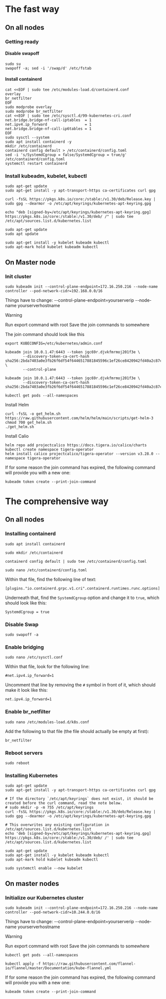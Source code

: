# The fast way
## On all nodes
### Getting ready

#### Disable swapoff

```shell
sudo su
swapoff -a; sed -i '/swap/d' /etc/fstab
```
#### Install containerd

```shell
cat <<EOF | sudo tee /etc/modules-load.d/containerd.conf
overlay
br_netfilter
EOF
sudo modprobe overlay
sudo modprobe br_netfilter
cat <<EOF | sudo tee /etc/sysctl.d/99-kubernetes-cri.conf
net.bridge.bridge-nf-call-iptables  = 1
net.ipv4.ip_forward                 = 1
net.bridge.bridge-nf-call-ip6tables = 1
EOF
sudo sysctl --system
sudo apt install containerd -y
mkdir /etc/containerd
containerd config default > /etc/containerd/config.toml
sed -i 's/SystemdCgroup = false/SystemdCgroup = true/g' /etc/containerd/config.toml
systemctl restart containerd
```

### Install kubeadm, kubelet, kubectl

```shell
sudo apt-get update
sudo apt-get install -y apt-transport-https ca-certificates curl gpg
```

```shell
curl -fsSL https://pkgs.k8s.io/core:/stable:/v1.30/deb/Release.key | sudo gpg --dearmor -o /etc/apt/keyrings/kubernetes-apt-keyring.gpg
```

```shell
echo "deb [signed-by=/etc/apt/keyrings/kubernetes-apt-keyring.gpg] https://pkgs.k8s.io/core:/stable:/v1.30/deb/ /" | sudo tee /etc/apt/sources.list.d/kubernetes.list
```

```shell
sudo apt-get update
sudo apt update
```

```shell
sudo apt-get install -y kubelet kubeadm kubectl
sudo apt-mark hold kubelet kubeadm kubectl
```

## On Master node

### Init cluster

```shell
sudo kubeadm init --control-plane-endpoint=172.16.250.216 --node-name controller --pod-network-cidr=192.168.0.0/16
```

Things have to change: 
--control-plane-endpoint=yourserverip
--node-name yourserverhostname

> [!warning]
> Run export command with root 
> Save the join commands to somewhere

The join command should look like this

```shell
export KUBECONFIG=/etc/kubernetes/admin.conf

kubeadm join 10.0.1.47:6443 --token jqc69r.djvkfmrmoj201f3e \
        --discovery-token-ca-cert-hash sha256:2bda7403a0e3fb26f6df54f6446517881845596c1ef26ce8420942fd40a2c87c \
        --control-plane
        
kubeadm join 10.0.1.47:6443 --token jqc69r.djvkfmrmoj201f3e \
        --discovery-token-ca-cert-hash sha256:2bda7403a0e3fb26f6df54f6446517881845596c1ef26ce8420942fd40a2c87c

```

```shell
kubectl get pods --all-namespaces
```

Install Helm
```shell
curl -fsSL -o get_helm.sh https://raw.githubusercontent.com/helm/helm/main/scripts/get-helm-3
chmod 700 get_helm.sh
./get_helm.sh
```

Install Calio
```shell
helm repo add projectcalico https://docs.tigera.io/calico/charts
kubectl create namespace tigera-operator
helm install calico projectcalico/tigera-operator --version v3.28.0 --namespace tigera-operator
```

If for some reason the join command has expired, the following command will provide you with a new one:

```
kubeadm token create --print-join-command
```
# The comprehensive way
## On all nodes
### Installing containerd

```shell
sudo apt install containerd
```

```shell
sudo mkdir /etc/containerd
```

```shell
containerd config default | sudo tee /etc/containerd/config.toml
```

```shell
sudo nano /etc/containerd/config.toml
```

Within that file, find the following line of text:

```
[plugins."io.containerd.grpc.v1.cri".containerd.runtimes.runc.options]
```

Underneath that, find the `SystemdCgroup` option and change it to `true`, which should look like this:

```
SystemdCgroup = true
```

### Disable Swap

```shell
sudo swapoff -a
```

### Enable bridging

```shell
sudo nano /etc/sysctl.conf
```

Within that file, look for the following line:

```
#net.ipv4.ip_forward=1
```

Uncomment that line by removing the `#` symbol in front of it, which should make it look like this:

```
net.ipv4.ip_forward=1
```

### Enable br_netfilter

```shell
sudo nano /etc/modules-load.d/k8s.conf
```

Add the following to that file (the file should actually be empty at first):

```
br_netfilter
```

### Reboot servers

```shell
sudo reboot
```

### Installing Kubernetes

```shell
sudo apt-get update
sudo apt-get install -y apt-transport-https ca-certificates curl gpg
```

```shell
# If the directory `/etc/apt/keyrings` does not exist, it should be created before the curl command, read the note below.
# sudo mkdir -p -m 755 /etc/apt/keyrings
curl -fsSL https://pkgs.k8s.io/core:/stable:/v1.30/deb/Release.key | sudo gpg --dearmor -o /etc/apt/keyrings/kubernetes-apt-keyring.gpg
```

```shell
# This overwrites any existing configuration in /etc/apt/sources.list.d/kubernetes.list
echo 'deb [signed-by=/etc/apt/keyrings/kubernetes-apt-keyring.gpg] https://pkgs.k8s.io/core:/stable:/v1.30/deb/ /' | sudo tee /etc/apt/sources.list.d/kubernetes.list
```

```shell
sudo apt-get update
sudo apt-get install -y kubelet kubeadm kubectl
sudo apt-mark hold kubelet kubeadm kubectl
```

```shell
sudo systemctl enable --now kubelet
```

## On master nodes

### Initialize our Kubernetes cluster

```shell
sudo kubeadm init --control-plane-endpoint=172.16.250.216 --node-name controller --pod-network-cidr=10.244.0.0/16
```

Things have to change: 
--control-plane-endpoint=yourserverip
--node-name yourserverhostname

> [!warning]
> Run export command with root 
> Save the join commands to somewhere


```shell
kubectl get pods --all-namespaces
```

```shell
kubectl apply -f https://raw.githubusercontent.com/flannel-io/flannel/master/Documentation/kube-flannel.yml
```

If for some reason the join command has expired, the following command will provide you with a new one:

```
kubeadm token create --print-join-command
```